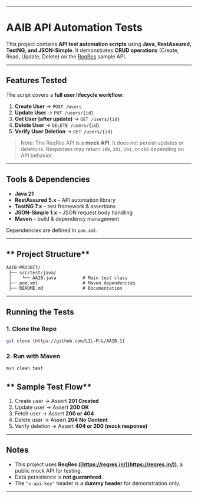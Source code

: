 
---

# **AAIB API Automation Tests**

This project contains **API test automation scripts** using **Java, RestAssured, TestNG, and JSON-Simple**.
It demonstrates **CRUD operations** (Create, Read, Update, Delete) on the [ReqRes](https://reqres.in/) sample API.

---

## **Features Tested**

The script covers a **full user lifecycle workflow**:

1. **Create User** → `POST /users`
2. **Update User** → `PUT /users/{id}`
3. **Get User (after update)** → `GET /users/{id}`
4. **Delete User** → `DELETE /users/{id}`
5. **Verify User Deletion** → `GET /users/{id}`

> Note: The ReqRes API is a **mock API**. It does not persist updates or deletions. Responses may return `200`, `201`, `204`, or `404` depending on API behavior.

---

## **Tools & Dependencies**

* **Java 21**
* **RestAssured 5.x** – API automation library
* **TestNG 7.x** – test framework & assertions
* **JSON-Simple 1.x** – JSON request body handling
* **Maven** – build & dependency management

Dependencies are defined in `pom.xml`.

---

## ** Project Structure**

```
AAIB-PROJECT/
 ├── src/test/java/
 │    └── AAIB.java          # Main test class
 ├── pom.xml                 # Maven dependencies
 ├── README.md               # Documentation
```

---

## **Running the Tests**

### **1. Clone the Repo**

```bash
git clone (https://github.com/LIL-M-L/AAIB.1)
```

### **2. Run with Maven**

```bash
mvn clean test
```



## ** Sample Test Flow**

1. Create user → Assert **201 Created**
2. Update user → Assert **200 OK**
3. Fetch user → Assert **200 or 404**
4. Delete user → Assert **204 No Content**
5. Verify deletion → Assert **404 or 200 (mock response)**

---

## **Notes**

* This project uses **ReqRes ([https://reqres.in/](https://reqres.in/))**, a public mock API for testing.
* Data persistence is **not guaranteed**.
* The `"x-api-key"` header is a **dummy header** for demonstration only.

---



